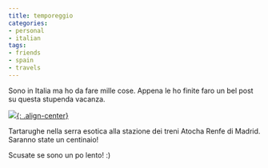 ```yaml
---
title: temporeggio
categories:
- personal
- italian
tags:
- friends
- spain
- travels
---
```

Sono in Italia ma ho da fare mille cose. Appena le ho finite faro un bel post
su questa stupenda vacanza.

[![]({{site.url}}/images/IMG_0910.JPG){: .align-center}]({{site.url}}/images/IMG_0910.JPG)

Tartarughe nella serra esotica alla stazione dei treni Atocha Renfe di Madrid.  
Saranno state un centinaio!  

Scusate se sono un po lento! :)

